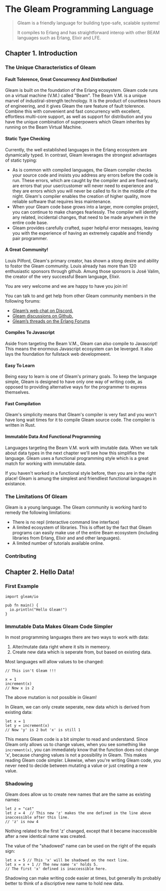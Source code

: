 # The Gleam Programming Language

>Gleam is a friendly language for building type-safe, scalable systems!
>
>It compiles to Erlang and has straightforward interop with other BEAM languages such as Erlang, Elixir and LFE.    

## Chapter 1. Introduction

### The Unique Characteristics of Gleam

#### Fault Tolerence, Great Concurrency And Distribution!

Gleam is built on the foundation of the Erlang ecosystem.  Gleam code runs on a virtual machine (V.M.) called "Beam".  The Beam V.M. is a unique marvel of industiral-strength technology.  It is the product of countless hours of engineering, and it gives Gleam the rare feature of fault tolerence.  Combine this with convenient and fast concurrency with excellent, effortless multi-core support, as well as support for distribution and you have the unique combination of superpowers which Gleam inherites by running on the Beam Virtual Machine. 

#### Static Type Checking

Currently, the well established languages in the Erlang ecosystem are dynamically typed. In contrast, Gleam leverages the strongest advantages of static typing:
- As is common with compiled languages, the Gleam compiler checks your source code and insists you address any errors before the code is run. These errors, which are caught by the compiler and are fixed early, are errors that your user/customer will never need to experience and they are errors which you will never be called to fix in the middle of the night. Gleam's compiler enables the creation of higher quality, more reliable software that requires less maintenance.
- When your Gleam code base grows into a larger, more complex project, you can continue to make changes fearlessly. The compiler will identify any related, incidental changes, that need to be made anywhere in the entire code base.
- Gleam provides carefully crafted, super helpful error messages, leaving you with the experience of having an extremely capable and friendly pair programmer.

#### A Great Community!

Louis Pilford, Gleam's primary creator, has shown a stong desire and ability to fostor the Gleam community. Louis already has more than 120 enthusiastic sponsors through github. Amung those sponsors is José Valim, the creator of the very successful Beam language, Elixir.

You are very welcome and we are happy to have you join in!

You can talk to and get help from other Gleam community members in the following forums: 
- [Gleam’s web chat on Discord.](https://discord.gg/Fm8Pwmy)
- [Gleam discussions on Github.](https://github.com/gleam-lang/gleam/discussions)
- [Gleam’s threads on the Erlang Forums](https://erlangforums.com/gleam)

#### Compiles To Javascript

Aside from targeting the Beam V.M., Gleam can also compile to Javascript! This means the enormous Javascript ecosystem can be leverged. It also lays the foundation for fullstack web developmeent.

#### Easy To Learn

Being easy to learn is one of Gleam's primary goals.  To keep the language simple, Gleam is designed to have only one way of writing code, as opposed to providing alternative ways for the programmer to express themselves.

#### Fast Compilation

Gleam's simplicity means that Gleam's compiler is very fast and you won't have long wait times for it to compile Gleam source code. The compiler is written in Rust.

#### Immutable Data And Functional Programming

Languages targeting the Beam V.M. work with imutable data. When we talk about data types in the next chapter we'll see how this simplifies the language.  Gleam uses a functional programming style which is a great match for working with immutable data.

If you haven't worked in a functional style before, then you are in the right place! Gleam is amung the simplest and friendliest functional languages in existance.

### The Limitations Of Gleam
Gleam is a young language. The Gleam community is working hard to remedy the following limitations:
- There is no repl (interactive command line interface)
- A limited ecosystem of libraries. This is offset by the fact that Gleam programs can easily make use of the entire Beam ecosystem (including libraries from Erlang, Elixir and and other languages).
- A limited number of tutorials available online.

### Contributing

## Chapter 2. Hello Data!

### First Example

```gleam
import gleam/io

pub fn main() {
  io.println("Hello Gleam!")
}
```

### Immutable Data Makes Gleam Code Simpler

In most programming languages there are two ways to work with data:
1. Alter/mutate data right where it sits in memeory.
2. Create new data which is seperate from, but based on existing data. 

Most languages will allow values to be changed:

```gleam
// This isn't Gleam !!!

x = 1
increment(x)
// Now x is 2
```

The above mutation is not possible in Gleam!

In Gleam, we can only create seperate, new data which is derived from existing data:

```gleam
let x = 1
let y = increment(x)
// Now 'y' is 2 but 'x' is still 1
```

This means Gleam code is a bit simpler to read and understand. Since Gleam only allows us to change values, when you see something like `increment(x)`, you can immediately know that the function does not change 'x', because changing values is not a possibility in Gleam. This makes reading Gleam code simpler. Likewise, when you're writing Gleam code, you never need to decide between mutating a value or just creating a new value.

### Shadowing

Gleam does allow us to create new names that are the same as existing names:
```gleam
let z = "cat"
let z = 4  // This new 'z' makes the one defined in the line above inaccessible after this line.
// 'z' is now 4
```
Nothing related to the first 'z' changed, except that it became inaccessible after a new identical name was created.

The value of the "shadowed" name can be used on the right of the equals sign:
```gleam
let x = 5 // This 'x' will be shadowed on the next line.
let x = x + 1 // The new name 'x' holds 5.
// The first 'x' defined is inaccessible here.
```

Shadowing can make writing code easier at times, but generally its probably better to think of a discriptive new name to hold new data.

